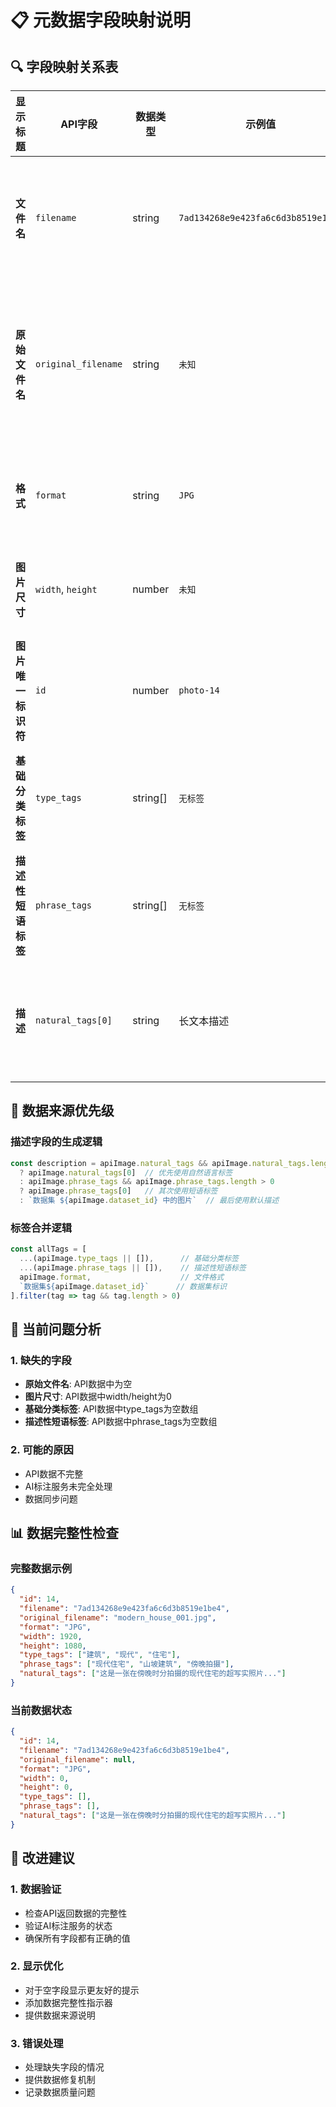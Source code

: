 # 📋 元数据字段映射说明

## 🔍 字段映射关系表

| 显示标题 | API字段 | 数据类型 | 示例值 | 说明 |
|---------|---------|----------|--------|------|
| **文件名** | `filename` | string | `7ad134268e9e423fa6c6d3b8519e1be4` | 服务器存储文件名 |
| **原始文件名** | `original_filename` | string | `未知` | 用户上传时的原始文件名 |
| **格式** | `format` | string | `JPG` | 图片文件格式 |
| **图片尺寸** | `width`, `height` | number | `未知` | 图片像素尺寸 |
| **图片唯一标识符** | `id` | number | `photo-14` | 数据库唯一ID |
| **基础分类标签** | `type_tags` | string[] | `无标签` | AI基础分类标签 |
| **描述性短语标签** | `phrase_tags` | string[] | `无标签` | AI描述性短语 |
| **描述** | `natural_tags[0]` | string | 长文本描述 | AI生成的详细描述 |

## 🎯 数据来源优先级

### 描述字段的生成逻辑
```typescript
const description = apiImage.natural_tags && apiImage.natural_tags.length > 0
  ? apiImage.natural_tags[0]  // 优先使用自然语言标签
  : apiImage.phrase_tags && apiImage.phrase_tags.length > 0
  ? apiImage.phrase_tags[0]   // 其次使用短语标签
  : `数据集 ${apiImage.dataset_id} 中的图片`  // 最后使用默认描述
```

### 标签合并逻辑
```typescript
const allTags = [
  ...(apiImage.type_tags || []),      // 基础分类标签
  ...(apiImage.phrase_tags || []),    // 描述性短语标签
  apiImage.format,                    // 文件格式
  `数据集${apiImage.dataset_id}`      // 数据集标识
].filter(tag => tag && tag.length > 0)
```

## 🔧 当前问题分析

### 1. 缺失的字段
- **原始文件名**: API数据中为空
- **图片尺寸**: API数据中width/height为0
- **基础分类标签**: API数据中type_tags为空数组
- **描述性短语标签**: API数据中phrase_tags为空数组

### 2. 可能的原因
- API数据不完整
- AI标注服务未完全处理
- 数据同步问题

## 📊 数据完整性检查

### 完整数据示例
```json
{
  "id": 14,
  "filename": "7ad134268e9e423fa6c6d3b8519e1be4",
  "original_filename": "modern_house_001.jpg",
  "format": "JPG",
  "width": 1920,
  "height": 1080,
  "type_tags": ["建筑", "现代", "住宅"],
  "phrase_tags": ["现代住宅", "山坡建筑", "傍晚拍摄"],
  "natural_tags": ["这是一张在傍晚时分拍摄的现代住宅的超写实照片..."]
}
```

### 当前数据状态
```json
{
  "id": 14,
  "filename": "7ad134268e9e423fa6c6d3b8519e1be4",
  "original_filename": null,
  "format": "JPG",
  "width": 0,
  "height": 0,
  "type_tags": [],
  "phrase_tags": [],
  "natural_tags": ["这是一张在傍晚时分拍摄的现代住宅的超写实照片..."]
}
```

## 🚀 改进建议

### 1. 数据验证
- 检查API返回数据的完整性
- 验证AI标注服务的状态
- 确保所有字段都有正确的值

### 2. 显示优化
- 对于空字段显示更友好的提示
- 添加数据完整性指示器
- 提供数据来源说明

### 3. 错误处理
- 处理缺失字段的情况
- 提供数据修复机制
- 记录数据质量问题

